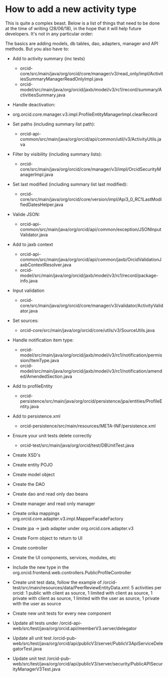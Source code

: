 # How to add a new activity type

This is quite a complex beast.  Below is a list of things that need to be done at the time of writing (28/06/18), in the hope that it will help future developers.  It's not in any particular order:

The basics are adding models, db tables, dao, adapters, manager and API methods.  But you also have to:

- Add to activity summary (inc tests)
  - orcid-core/src/main/java/org/orcid/core/manager/v3/read_only/impl/ActivitiesSummaryManagerReadOnlyImpl.java
  - orcid-model/src/main/java/org/orcid/jaxb/model/v3/rc1/record/summary/ActivitiesSummary.java

- Handle deactivation:
 - org.orcid.core.manager.v3.impl.ProfileEntityManagerImpl.clearRecord

- Set paths (including summary list path):  
  - orcid-api-common/src/main/java/org/orcid/api/common/util/v3/ActivityUtils.java

- Filter by visibility (including summary lists):
  - orcid-core/src/main/java/org/orcid/core/manager/v3/impl/OrcidSecurityManagerImpl.java

- Set last modified (including summary list last modified):
  - orcid-core/src/main/java/org/orcid/core/version/impl/Api3_0_RC1LastModifiedDatesHelper.java

- Valide JSON:
  - orcid-api-common/src/main/java/org/orcid/api/common/exception/JSONInputValidator.java

- Add to jaxb context
  - orcid-api-common/src/main/java/org/orcid/api/common/jaxb/OrcidValidationJaxbContextResolver.java
  - orcid-model/src/main/java/org/orcid/jaxb/model/v3/rc1/record/package-info.java

- Input validation
  - orcid-core/src/main/java/org/orcid/core/manager/v3/validator/ActivityValidator.java

- Set sources:
  - orcid-core/src/main/java/org/orcid/core/utils/v3/SourceUtils.java

- Handle notification item type:
  - orcid-model/src/main/java/org/orcid/jaxb/model/v3/rc1/notification/permission/ItemType.java
  - orcid-model/src/main/java/org/orcid/jaxb/model/v3/rc1/notification/amended/AmendedSection.java

- Add to profileEntity
  - orcid-persistence/src/main/java/org/orcid/persistence/jpa/entities/ProfileEntity.java

- Add to persistence.xml
  - orcid-persistence/src/main/resources/META-INF/persistence.xml

- Ensure your unit tests delete correctly
  - orcid-test/src/main/java/org/orcid/test/DBUnitTest.java

- Create XSD's
- Create entity POJO
- Create model object
- Create the DAO
- Create dao and read only dao beans
- Create manager and read only manager
- Create orika mappings org.orcid.core.adapter.v3.impl.MapperFacadeFactory
- Create jpa -> jaxb adapter under org.orcid.core.adapter.v3
- Create Form object to return to UI
- Create controller
- Create the UI components, services, modules, etc 
- Include the new type in the org.orcid.frontend.web.controllers.PublicProfileController
- Create unit test data, follow the example of /orcid-test/src/main/resources/data/PeerReviewEntityData.xml: 5 activities per orcid: 1 public with client as source, 1 limited with client as source, 1 private with client as source, 1 limited with the user as source, 1 private with the user as source
- Create new unit tests for every new component
- Update all tests under /orcid-api-web/src/test/java/org/orcid.api/memberV3.server/delegator
- Update all unit test /orcid-pub-web/src/test/java/org/orcid/api/publicV3/server/PublicV3ApiServiceDelegatorTest.java
- Update unit test /orcid-pub-web/src/test/java/org/orcid/api/publicV3/server/security/PublicAPISecurityManagerV3Test.java

